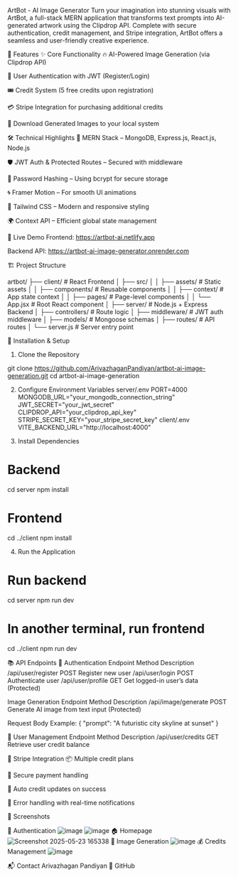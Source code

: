 ArtBot - AI Image Generator
Turn your imagination into stunning visuals with ArtBot, a full-stack MERN application that transforms text prompts into AI-generated artwork using the Clipdrop API. Complete with secure authentication, credit management, and Stripe integration, ArtBot offers a seamless and user-friendly creative experience.




🌟 Features
✨ Core Functionality
🔥 AI-Powered Image Generation (via Clipdrop API)

🔐 User Authentication with JWT (Register/Login)

🎟️ Credit System (5 free credits upon registration)

💳 Stripe Integration for purchasing additional credits

💾 Download Generated Images to your local system

🛠 Technical Highlights
🧱 MERN Stack – MongoDB, Express.js, React.js, Node.js

🛡 JWT Auth & Protected Routes – Secured with middleware

🔐 Password Hashing – Using bcrypt for secure storage

🌀 Framer Motion – For smooth UI animations

🎨 Tailwind CSS – Modern and responsive styling

🌍 Context API – Efficient global state management

🚀 Live Demo
Frontend: https://artbot-ai.netlify.app

Backend API: https://artbot-ai-image-generator.onrender.com

🏗️ Project Structure

artbot/
├── client/                  # React Frontend
│   ├── src/
│   │   ├── assets/          # Static assets
│   │   ├── components/      # Reusable components
│   │   ├── context/         # App state context
│   │   ├── pages/           # Page-level components
│   │   └── App.jsx          # Root React component
│
├── server/                  # Node.js + Express Backend
│   ├── controllers/         # Route logic
│   ├── middleware/          # JWT auth middleware
│   ├── models/              # Mongoose schemas
│   ├── routes/              # API routes
│   └── server.js            # Server entry point


🔧 Installation & Setup
1. Clone the Repository

git clone https://github.com/ArivazhaganPandiyan/artbot-ai-image-generation.git
cd artbot-ai-image-generation

2. Configure Environment Variables
server/.env
PORT=4000
MONGODB_URL="your_mongodb_connection_string"
JWT_SECRET="your_jwt_secret"
CLIPDROP_API="your_clipdrop_api_key"
STRIPE_SECRET_KEY="your_stripe_secret_key"
client/.env
VITE_BACKEND_URL="http://localhost:4000"

3. Install Dependencies
# Backend
cd server
npm install

# Frontend
cd ../client
npm install

4. Run the Application
# Run backend
cd server
npm run dev

# In another terminal, run frontend
cd ../client
npm run dev

📚 API Endpoints
🔐 Authentication
Endpoint	           Method	  Description
/api/user/register	 POST	    Register new user
/api/user/login      POST 	  Authenticate user
/api/user/profile	   GET	    Get logged-in user’s data (Protected)

Image Generation
Endpoint	           Method	  Description
/api/image/generate	 POST	    Generate AI image from text input (Protected)

Request Body Example:
{
  "prompt": "A futuristic city skyline at sunset"
}

👤 User Management
Endpoint	           Method	  Description
/api/user/credits	   GET	    Retrieve user credit balance

🛒 Stripe Integration
📦 Multiple credit plans

🔐 Secure payment handling

🔄 Auto credit updates on success

🚨 Error handling with real-time notifications

🌈 Screenshots

🔐 Authentication 
![image](https://github.com/user-attachments/assets/1e2809d7-fc77-44cd-b29a-2b39a61884dd)
![image](https://github.com/user-attachments/assets/fe1092b5-1cd7-41a6-85b1-d08d434ba51d)
🏠 Homepage
![Screenshot 2025-05-23 165338](https://github.com/user-attachments/assets/6ac3e894-435d-4408-99cf-c64602c4b4b6)
🎨 Image Generation
![image](https://github.com/user-attachments/assets/6e3e1139-60fb-4ecb-a9f9-d31c51d85dc1)
💰 Credits Management
![image](https://github.com/user-attachments/assets/61b818bc-5f1a-4428-b3bb-1e433aca73e1)


📬 Contact
Arivazhagan Pandiyan
🔗 GitHub
